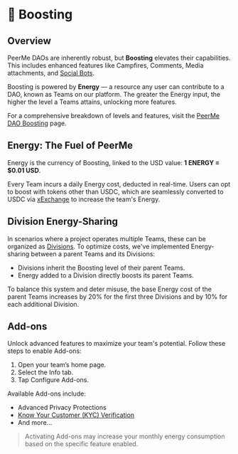 # 🚀 Boosting

## Overview

PeerMe DAOs are inherently robust, but **Boosting** elevates their capabilities. This includes enhanced features like Campfires, Comments, Media attachments, and [Social Bots](../features/bot.md).

Boosting is powered by **Energy** — a resource any user can contribute to a DAO, known as Teams on our platform. The greater the Energy input, the higher the level a Teams attains, unlocking more features.

For a comprehensive breakdown of levels and features, visit the [PeerMe DAO Boosting](https://peerme.io/peerme-dao/boost) page.

## Energy: The Fuel of PeerMe

Energy is the currency of Boosting, linked to the USD value: **1 ENERGY = $0.01 USD**.

Every Team incurs a daily Energy cost, deducted in real-time. Users can opt to boost with tokens other than USDC, which are seamlessly converted to USDC via [xExchange](https://xexchange.com) to increase the team's Energy.

## Division Energy-Sharing

In scenarios where a project operates multiple Teams, these can be organized as [Divisions](../teams/setup.html#declare-a-division). To optimize costs, we've implemented Energy-sharing between a parent Teams and its Divisions:

- Divisions inherit the Boosting level of their parent Teams.
- Energy added to a Division directly boosts its parent Teams.

To balance this system and deter misuse, the base Energy cost of the parent Teams increases by 20% for the first three Divisions and by 10% for each additional Division.

## Add-ons

Unlock advanced features to maximize your team's potential. Follow these steps to enable Add-ons:

1. Open your team’s home page.
2. Select the Info tab.
3. Tap Configure Add-ons.

Available Add-ons include:

- Advanced Privacy Protections
- [Know Your Customer (KYC) Verification](../features/kyc.md)
- And more...

> Activating Add-ons may increase your monthly energy consumption based on the specific feature enabled.
